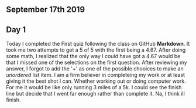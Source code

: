 ## September 17th 2019
## Day 1

Today I completed the First quiz following the class on GitHub **Markdown**. It took me two attempts to get a 5 of 5 with the first being a 4.67. After doing some math, I realized that the only way I could have got a 4.67 would be that I missed one of the selections on the first question. After reviewing my answer, I forgot to add the '+' as one of the possible chooices to make an *unordered* list item. I am a firm believer in completeing my work or at least giving it the best shot I can. Whether working out or doing computer work. For me it would be like only running 3 miles of a 5k. I could see the finish line but decide that I went far enough rather than complete it. Na, I think ill finish. 